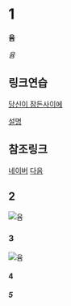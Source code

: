 ﻿# 1
**윰**

*윰*

## 링크연습

[당신이 잠든사이에](https://linktv.pro/cast/tv/3640/%EB%8B%B9%EC%8B%A0%EC%9D%B4-%EC%9E%A0%EB%93%A0-%EC%82%AC%EC%9D%B4%EC%97%90-%EB%8B%A4%EC%8B%9C%EB%B3%B4%EA%B8%B0)

[설명](링크."설명")

## 참조링크

[네이버][1]
[다음][2]

[1]: http://www.naver.com/ "네이버"
[2]: http://www.daum.net/ "다음"

## 2
![윰](https://encrypted-tbn0.gstatic.com/images?q=tbn:ANd9GcRk-AzEUj7w4BhbOGKpEuGPi0N7IZU4Un0VuUy5-SHqjZWdg4LQ "윰")

### 3
![윰][1]

[1]: https://encrypted-tbn0.gstatic.com/images?q=tbn:ANd9GcRk-AzEUj7w4BhbOGKpEuGPi0N7IZU4Un0VuUy5-SHqjZWdg4LQ

#### 4



##### 5